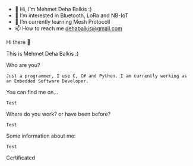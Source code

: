 - 👋 Hi, I’m Mehmet Deha Balkis :)
- 👀 I’m interested in Bluetooth, LoRa and NB-IoT
- 🌱 I’m currently learning Mesh Protocoll
- 📫 How to reach me dehabalkis@gmail.com

Hi there 👋

This is Mehmet Deha Balkis :)

Who are you?

    Just a programmer, I use C, C# and Python. I am currently working as an Embedded Software Developer.

You can find me on...

    Test

Where do you work? or have been before?

    Test

Some information about me:

    Test

Certificated



<!---
dehabalkis/dehabalkis is a ✨ special ✨ repository because its `README.md` (this file) appears on your GitHub profile.
You can click the Preview link to take a look at your changes.
--->
